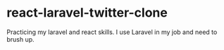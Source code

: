 # react-laravel-twitter-clone
Practicing my laravel and react skills. I use Laravel in my job and need to brush up.
